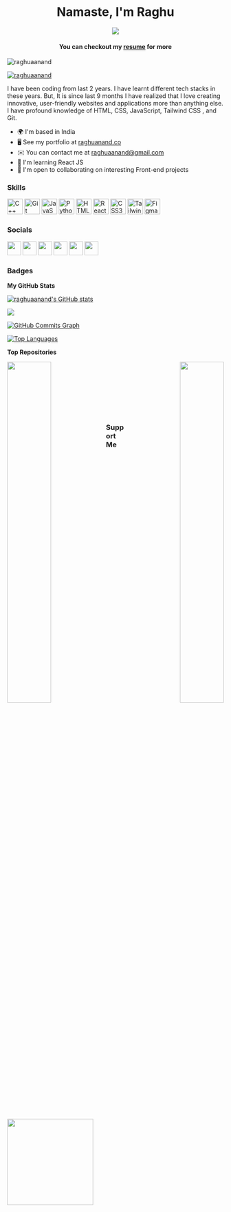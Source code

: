 
<div align="center">
    <h1 align="center">Namaste, I'm Raghu</h1>
        <a href="https://github.com/DenverCoder1/readme-typing-svg"><img
                src="https://readme-typing-svg.herokuapp.com?font=Time+New+Roman&color=cyan&size=28&center=true&vCenter=true&width=600&height=100&lines=Hello;I'm+Raghu+Anand;a+Front-End+Developer+and;sophomore+at+Chandigarh+University;majoring+in+Computer+Science;Welcome+to+my+profile...;"></a>
    <h4 align="center">You can checkout my
        <a href="https://raghuaanand.github.io/" target="_blank">resume</a> for more
    </h4>
</div>
<p align="left">
    <img src="https://komarev.com/ghpvc/?username=raghuaanand&label=Profile%20views&color=0e75b6&style=flat"
        alt="raghuaanand" />
</p>

<p align="left">
    <a href="https://twitter.com/raghuaanand" target="blank"><img
            src="https://img.shields.io/twitter/follow/raghuaanand?logo=twitter&style=for-the-badge"
            alt="raghuaanand" /></a>
</p>
I have been coding from last 2 years. I have learnt different tech stacks in these years. But, It is since last 9 months I have realized that I love creating innovative, user-friendly websites and applications more than anything else. I have profound knowledge of HTML, CSS, JavaScript, Tailwind CSS , and Git.

* 🌍  I'm based in India
* 🖥️  See my portfolio at [raghuanand.co](http://raghuaanand.vercel.app/)
* ✉️  You can contact me at [raghuaanand@gmail.com](mailto:raghuaanand@gmail.com)
* 🧠  I'm learning React JS
* 🤝  I'm open to collaborating on interesting Front-end projects





### Skills
<p align="left">
<a href="https://docs.microsoft.com/en-us/cpp/?view=msvc-170" target="_blank" rel="noreferrer"><img src="https://raw.githubusercontent.com/danielcranney/readme-generator/main/public/icons/skills/cplusplus-colored.svg" width="36" height="36" alt="C++" /></a>
<a href="https://git-scm.com/" target="_blank" rel="noreferrer"><img src="https://raw.githubusercontent.com/danielcranney/readme-generator/main/public/icons/skills/git-colored.svg" width="36" height="36" alt="Git" /></a>
<a href="https://developer.mozilla.org/en-US/docs/Web/JavaScript" target="_blank" rel="noreferrer"><img src="https://raw.githubusercontent.com/danielcranney/readme-generator/main/public/icons/skills/javascript-colored.svg" width="36" height="36" alt="JavaScript" /></a>
<a href="https://www.python.org/" target="_blank" rel="noreferrer"><img src="https://raw.githubusercontent.com/danielcranney/readme-generator/main/public/icons/skills/python-colored.svg" width="36" height="36" alt="Python" /></a>
<a href="https://developer.mozilla.org/en-US/docs/Glossary/HTML5" target="_blank" rel="noreferrer"><img src="https://raw.githubusercontent.com/danielcranney/readme-generator/main/public/icons/skills/html5-colored.svg" width="36" height="36" alt="HTML5" /></a>
<a href="https://reactjs.org/" target="_blank" rel="noreferrer"><img src="https://raw.githubusercontent.com/danielcranney/readme-generator/main/public/icons/skills/react-colored.svg" width="36" height="36" alt="React" /></a>
<a href="https://www.w3.org/TR/CSS/#css" target="_blank" rel="noreferrer"><img src="https://raw.githubusercontent.com/danielcranney/readme-generator/main/public/icons/skills/css3-colored.svg" width="36" height="36" alt="CSS3" /></a>
<a href="https://tailwindcss.com/" target="_blank" rel="noreferrer"><img src="https://raw.githubusercontent.com/danielcranney/readme-generator/main/public/icons/skills/tailwindcss-colored.svg" width="36" height="36" alt="TailwindCSS" /></a>
<a href="https://www.figma.com/" target="_blank" rel="noreferrer"><img src="https://raw.githubusercontent.com/danielcranney/readme-generator/main/public/icons/skills/figma-colored.svg" width="36" height="36" alt="Figma" /></a>
</p>



### Socials

<p align="left"> <a href="https://www.github.com/raghuaanand" target="_blank" rel="noreferrer"><img src="https://raw.githubusercontent.com/danielcranney/readme-generator/main/public/icons/socials/github.svg" width="32" height="32" /></a> <a href="https://raghuanand.hashnode.dev" target="_blank" rel="noreferrer"><img src="https://raw.githubusercontent.com/danielcranney/readme-generator/main/public/icons/socials/hashnode.svg" width="32" height="32" /></a> <a href="http://www.instagram.com/raghuaanand" target="_blank" rel="noreferrer"><img src="https://raw.githubusercontent.com/danielcranney/readme-generator/main/public/icons/socials/instagram.svg" width="32" height="32" /></a> <a href="https://www.linkedin.com/in/raghuanand" target="_blank" rel="noreferrer"><img src="https://raw.githubusercontent.com/danielcranney/readme-generator/main/public/icons/socials/linkedin.svg" width="32" height="32" /></a> <a href="http://www.medium.com/raghuanand" target="_blank" rel="noreferrer"><img src="https://raw.githubusercontent.com/danielcranney/readme-generator/main/public/icons/socials/medium.svg" width="32" height="32" /></a> <a href="https://www.twitter.com/raghuaanand" target="_blank" rel="noreferrer"><img src="https://raw.githubusercontent.com/danielcranney/readme-generator/main/public/icons/socials/twitter.svg" width="32" height="32" /></a></p>



### Badges

<b>My GitHub Stats</b>

<a href="http://www.github.com/raghuaanand"><img src="https://github-readme-stats.vercel.app/api?username=raghuaanand&show_icons=true&hide=&count_private=true&title_color=0891b2&text_color=ffffff&icon_color=0891b2&bg_color=1c1917&hide_border=true&show_icons=true" alt="raghuaanand's GitHub stats" /></a>

<a href="http://www.github.com/raghuaanand"><img src="https://github-readme-streak-stats.herokuapp.com/?user=raghuaanand&stroke=ffffff&background=1c1917&ring=0891b2&fire=0891b2&currStreakNum=ffffff&currStreakLabel=0891b2&sideNums=ffffff&sideLabels=ffffff&dates=ffffff&hide_border=true" /></a>

<a href="http://www.github.com/raghuaanand"><img src="https://github-readme-activity-graph.cyclic.app/graph?username=raghuaanand&bg_color=1c1917&color=ffffff&line=0891b2&point=ffffff&area_color=1c1917&area=true&hide_border=true&custom_title=GitHub%20Commits%20Graph" alt="GitHub Commits Graph" /></a>

<a href="https://github.com/raghuaanand" align="left"><img src="https://github-readme-stats.vercel.app/api/top-langs/?username=raghuaanand&langs_count=10&title_color=0891b2&text_color=ffffff&icon_color=0891b2&bg_color=1c1917&hide_border=true&locale=en&custom_title=Top%20%Languages" alt="Top Languages" /></a>

<b>Top Repositories</b>

<div width="100%" align="center"><a href="https://github.com/raghuaanand/50-JavaScript-Projects" align="left"><img align="left" width="45%" src="https://github-readme-stats.vercel.app/api/pin/?username=raghuaanand&repo=50-JavaScript-Projects&title_color=0891b2&text_color=ffffff&icon_color=0891b2&bg_color=1c1917&hide_border=true&locale=en" /></a><a href="https://github.com/raghuaanand/30-Days-30-Projects" align="right"><img align="right" width="45%" src="https://github-readme-stats.vercel.app/api/pin/?username=raghuaanand&repo=30-Days-30-Projects&title_color=0891b2&text_color=ffffff&icon_color=0891b2&bg_color=1c1917&hide_border=true&locale=en" /></a></div><br /><br /><br /><br /><br /><br /><br />

### Support Me

<a href="https://www.buymeacoffee.com/raghuanand"><img src="https://cdn.buymeacoffee.com/buttons/v2/default-yellow.png" width="200" /></a>


